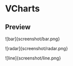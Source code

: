 # VCharts

## Preview

![bar]{screenshot/bar.png}

![radar]{screenshot/radar.png}

![line]{screenshot/line.png}
